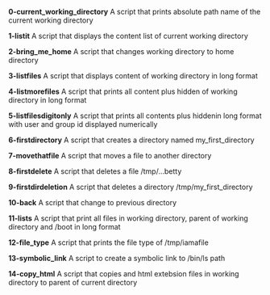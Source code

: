 **0-current_working_directory**
A script that prints absolute path name of the current working directory

**1-listit**
A script that displays the content list of current working directory

**2-bring_me_home**
A script that changes working directory to home directory

**3-listfiles**
A script that displays content of working directory in long format

**4-listmorefiles**
A script that prints all content plus hidden of working directory in long format

**5-listfilesdigitonly**
A script that prints all contents plus hiddenin long format with user and group id displayed numerically

**6-firstdirectory**
A script that creates a directory named my_first_directory 

**7-movethatfile**
A script that moves a file to another directory

**8-firstdelete**
A script that deletes a file /tmp/...betty

**9-firstdirdeletion**
A script that deletes a directory /tmp/my_first_directory

**10-back**
A script that change to previous directory

**11-lists**
A script that print all files in working directory, parent of working directory and /boot in long format

**12-file_type**
A script that prints the file type of /tmp/iamafile

**13-symbolic_link**
A script to create a symbolic link to /bin/ls path

**14-copy_html**
A script that copies and html extebsion files in working directory to parent of current directory
